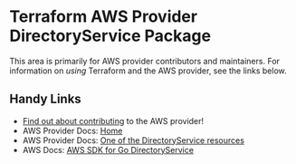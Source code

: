 # Terraform AWS Provider DirectoryService Package

This area is primarily for AWS provider contributors and maintainers. For information on _using_ Terraform and the AWS provider, see the links below.


## Handy Links
* [Find out about contributing](../../../docs/contributing) to the AWS provider!
* AWS Provider Docs: [Home](https://registry.terraform.io/providers/hashicorp/aws/latest/docs)
* AWS Provider Docs: [One of the DirectoryService resources](https://registry.terraform.io/providers/hashicorp/aws/latest/docs/resources/directory_service_directory)
* AWS Docs: [AWS SDK for Go DirectoryService](https://docs.aws.amazon.com/sdk-for-go/api/service/directoryservice/)
